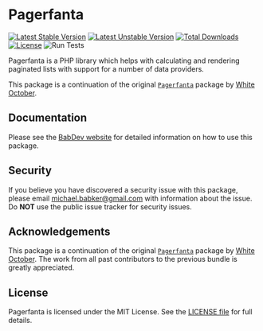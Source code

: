 # Pagerfanta

[![Latest Stable Version](https://poser.pugx.org/pagerfanta/pagerfanta/v)](https://packagist.org/packages/pagerfanta/pagerfanta) [![Latest Unstable Version](https://poser.pugx.org/pagerfanta/pagerfanta/v/unstable)](https://packagist.org/packages/pagerfanta/pagerfanta) [![Total Downloads](https://poser.pugx.org/pagerfanta/pagerfanta/downloads)](https://packagist.org/packages/pagerfanta/pagerfanta) [![License](https://poser.pugx.org/pagerfanta/pagerfanta/license)](https://packagist.org/packages/pagerfanta/pagerfanta) ![Run Tests](https://github.com/BabDev/Pagerfanta/workflows/Run%20Tests/badge.svg?branch=3.x)

Pagerfanta is a PHP library which helps with calculating and rendering paginated lists with support for a number of data providers.

This package is a continuation of the original [`Pagerfanta`](https://github.com/whiteoctober/Pagerfanta) package by [White October](https://www.whiteoctober.co.uk/).

## Documentation

Please see the [BabDev website](https://www.babdev.com/open-source/packages/pagerfanta/docs/3.x) for detailed information on how to use this package.

## Security

If you believe you have discovered a security issue with this package, please email michael.babker@gmail.com with information about the issue.  Do **NOT** use the public issue tracker for security issues.

## Acknowledgements

This package is a continuation of the original [`Pagerfanta`](https://github.com/whiteoctober/Pagerfanta) package by [White October](https://www.whiteoctober.co.uk/). The work from all past contributors to the previous bundle is greatly appreciated.

## License

Pagerfanta is licensed under the MIT License. See the [LICENSE file](/LICENSE) for full details.
